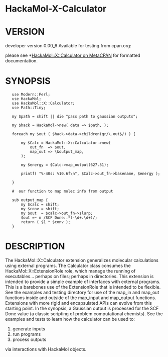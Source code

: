 HackaMol-X-Calculator
=====================

VERSION
========
developer version 0.00_6 
Available for testing from cpan.org:

please see *[HackaMol::X::Calculator on MetaCPAN](https://metacpan.org/release/DEMIAN/HackaMol-X-Calculator-0.00_6) for formatted documentation.

SYNOPSIS
========

       use Modern::Perl;
       use HackaMol;
       use HackaMol::X::Calculator;
       use Path::Tiny;
       
       my $path = shift || die "pass path to gaussian outputs";
       
       my $hack = HackaMol->new( data => $path, );
       
       foreach my $out ( $hack->data->children(qr/\.out$/) ) {
  
           my $Calc = HackaMol::X::Calculator->new(
               out_fn  => $out,
               map_out => \&output_map,
           );
       
           my $energy = $Calc->map_output(627.51);
       
           printf( "%-40s: %10.6f\n", $Calc->out_fn->basename, $energy );
       
       }
       
       #  our function to map molec info from output
       
       sub output_map {
           my $calc = shift;
           my $conv = shift;
           my $out  = $calc->out_fn->slurp;
           $out =~ m /SCF Done:.*(-\d+.\d+)/;
           return ( $1 * $conv );
       }

DESCRIPTION
============

The HackaMol::X::Calculator extension generalizes molecular calculations using external programs. 
The Calculator class consumes the HackaMol::X::ExtensionRole role, which manage the running of executables... 
perhaps on files; perhaps in directories.  This extension is intended to provide a 
simple example of interfaces with external programs. This is a barebones use of the ExtensionRole that is 
intended to be flexible. See the examples and testing directory for use of the map_in and map_out functions
inside and outside of the map_input and map_output functions.  Extensions with more rigid and encapsulated 
APIs can evolve from this starting point. In the synopsis, a Gaussian output is processed for the SCF Done
value (a classic scripting of problem computational chemists).  See the examples and tests to learn how the 
calculator can be used to: 

  1. generate inputs 
  2. run programs
  3. process outputs

via interactions with HackaMol objects.

